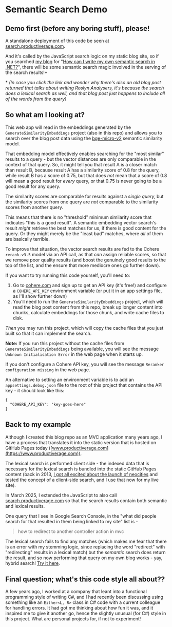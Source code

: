 # Semantic Search Demo

## Demo first (before any boring stuff), please!

A standalone deployment of this code be seen at [search.productiverage.com](https://search.productiverage.com).

And it's called by the JavaScript search logic on my static blog site, so if you searched [my blog](https://www.productiverage.com) for "[How can I write my own semantic search in .NET?](https://www.productiverage.com/Search?term=How+can+I+write+my+own+semantic+search+in+.NET%3F)", there will be some semantic search magic involved in the serving of the search results!*

\* *(In case you click the link and wonder why there's also an old blog post returned that talks about writing Roslyn Analysers, it's because the search does a lexical search as well, and that blog post just happens to include all of the words from the query)*

## So what am I looking at?

This web app will read in the embeddings generated by the `GenerateSimilarityEmbeddings` project (also in this repo) and allows you to search over the blog post data using the [bge-micro-v2](https://huggingface.co/TaylorAI/bge-micro-v2) semantic similarity model.

That embedding model effectively enables searching for the "most similar" results to a query - but the vector distances are only comparable in the context of that query. So, it might tell you that result A is a closer match than result B, because result A has a similarity score of 0.8 for the query, while result B has a score of 0.75, but that does *not* mean that a score of 0.8 will mean a good result for *every* query, or that 0.75 is never going to be a good result for any query.

The similarity scores are comparable for results against a *single query,* but the similarity scores from one query are *not* comparable to the similarity scores from another query.

This means that there is no "threshold" minimum similarity score that indicates "this is a good result". A semantic embedding vector search's result *might* retrieve the best matches for us, if there is good content for the query. Or they might merely be the "least bad" matches, where *all* of them are basically terrible.

To improve that situation, the vector search results are fed to the Cohere `rerank-v3.5` model via an API call, as that _can_ assign reliable scores, so that we remove poor quality results (and boost the genuinely good results to the top of the list, and the ensure that more mediocre ones go further down).

If you want to try running this code yourself, you'll need to:

1. Go to [cohere.com](https://cohere.com) and sign up to get an API key (it's free!) and configure a `COHERE_API_KEY` environment variable (or put it in an app settings file, as I'll show further down)
1. You'll need to run the `GenerateSimilarityEmbeddings` project, which will read the blog post content from this repo, break up longer content into chunks, calculate embeddings for those chunk, and write cache files to disk.

_Then_ you may run this project, which will copy the cache files that you just built so that it can implement the search.

**Note:** If you run this project without the cache files from `GenerateSimilarityEmbeddings` being available, you will see the message `Unknown Initialisation Error` in the web page when it starts up.

If you don't configure a Cohere API key, you will see the message `Reranker configuration missing` in the web page.

An alternative to setting an environment variable is to add an `appsettings.debug.json` file to the root of this project that contains the API key - it should look like this:

```
{
  "COHERE_API_KEY": "key-goes-here"
}
```

## Back to my example

Although I created this blog repo as an MVC application many years ago, I have a process that translates it into the static version that is hosted on GitHub Pages today ([www.productiverage.com](https://www.productiverage.com)).

The lexical search is performed client side - the indexed data that is necessary for the lexical search is bundled into the static GitHub Pages content (back in 2013, [I got all excited about the launch of neocities](https://www.productiverage.com/the-neocities-challenge-aka-the-full-text-indexer-goes-clientside) and tested the concept of a client-side search, and I use that now for my live site).

In March 2025, I extended the JavaScript to also call [search.productiverage.com](https://search.productiverage.com) so that the search results contain both semantic and lexical results.

One query that I see in Google Search Console, in the "what did people search for that resulted in them being linked to my site" list is -

> how to redirect to another controller action in mvc

The lexical search fails to find any matches (which makes me fear that there is an error with my stemming logic, since replacing the word "redirect" with "redirecting" results in a lexical match) but the *semantic* search does return the result, and so now performing that query on my own blog works - yay, hybrid search! [Try it here](https://www.productiverage.com/Search?term=how+to+redirect+to+another+controller+action+in+mvc).

## Final question; what's this code style all about??

A few years ago, I worked at a company that leant into a functional programming style of writing C#, and I had recently been discussing using something like an `Either<L, R>` class in C# code with a current colleague for handling errors. It had got me thinking about how fun it was, and it inspired me to give it another go, hence the slightly unusual (for C#) style in this project. What are personal projects for, if not to experiment!